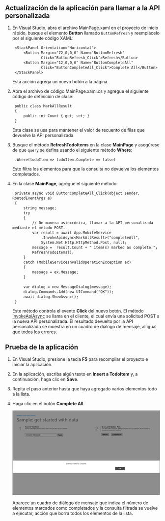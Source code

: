 

Actualización de la aplicación para llamar a la API personalizada
-----------------------------------------------------------------

1.  En Visual Studio, abra el archivo MainPage.xaml en el proyecto de inicio rápido, busque el elemento **Button** llamado `ButtonRefresh` y reemplácelo por el siguiente código XAML:

         <StackPanel Orientation="Horizontal">
             <Button Margin="72,0,0,0" Name="ButtonRefresh" 
                     Click="ButtonRefresh_Click">Refresh</Button>
             <Button Margin="12,0,0,0" Name="ButtonCompleteAll" 
                     Click="ButtonCompleteAll_Click">Complete All</Button>
         </StackPanel>

    Esta acción agrega un nuevo botón a la página.

2.  Abra el archivo de código MainPage.xaml.cs y agregue el siguiente código de definición de clase:

         public class MarkAllResult
         {
             public int Count { get; set; }
         }

    Esta clase se usa para mantener el valor de recuento de filas que devuelve la API personalizada.

3.  Busque el método **RefreshTodoItems** en la clase **MainPage** y asegúrese de que `query` se defina usando el siguiente método **Where**:

         .Where(todoItem => todoItem.Complete == false)

    Esto filtra los elementos para que la consulta no devuelva los elementos completados.

4.  En la clase **MainPage**, agregue el siguiente método:

         private async void ButtonCompleteAll_Click(object sender, RoutedEventArgs e)
         {
             string message;
             try
             {
                 // De manera asincrónica, llamar a la API personalizada mediante el método POST. 
                 var result = await App.MobileService
                     .InvokeApiAsync<MarkAllResult>("completeAll", 
                     System.Net.Http.HttpMethod.Post, null);
                 message =  result.Count + " item(s) marked as complete.";
                 RefreshTodoItems();
             }
             catch (MobileServiceInvalidOperationException ex)
             {
                 message = ex.Message;                
             }
            
             var dialog = new MessageDialog(message);
             dialog.Commands.Add(new UICommand("OK"));
             await dialog.ShowAsync();
         }

    Este método controla el evento **Click** del nuevo botón. El método [InvokeApiAsync](http://msdn.microsoft.com/es-es/library/windowsazure/microsoft.windowsazure.mobileservices.mobileserviceclient.invokeapiasync.aspx) se llama en el cliente, el cual envía una solicitud POST a la nueva API personalizada. El resultado devuelto por la API personalizada se muestra en un cuadro de diálogo de mensaje, al igual que todos los errores.

Prueba de la aplicación
-----------------------

1.  En Visual Studio, presione la tecla **F5** para recompilar el proyecto e iniciar la aplicación.

2.  En la aplicación, escriba algún texto en **Insert a TodoItem** y, a continuación, haga clic en **Save**.

3.  Repita el paso anterior hasta que haya agregado varios elementos todo a la lista.

4.  Haga clic en el botón **Complete All**.

	![](./media/mobile-services-windows-store-dotnet-call-custom-api/mobile-custom-api-windows-store-completed.png)

    Aparece un cuadro de diálogo de mensaje que indica el número de elementos marcados como completados y la consulta filtrada se vuelve a ejecutar, acción que borra todos los elementos de la lista.
